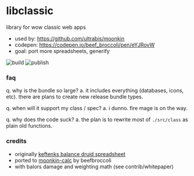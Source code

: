 # libclassic

library for wow classic web apps

- used by: https://github.com/ultrabis/moonkin
- codepen: https://codepen.io/beef_broccoli/pen/eYJRovW
- goal: port more spreadsheets, generify

![build](https://github.com/ultrabis/libclassic/workflows/build/badge.svg) ![publish](https://github.com/ultrabis/libclassic/workflows/publish/badge.svg)

### faq

q. why is the bundle so large?
a. it includes everything (databases, icons, etc). there are plans to create new release bundle types.

q. when will it support my class / spec?
a. i dunno. fire mage is on the way.

q. why does the code suck?
a. the plan is to rewrite most of `./src/class`  as plain old functions. 


### credits

- originally [keftenks balance druid spreadsheet](https://forum.classicwow.live/topic/726/by-the-great-winds-i-come-classic-balance-druid-theorycraft-spreadsheet-v1-5-1/16)
- ported to [moonkin-calc](https://gitlab.com/kmmiles/moonkin-calc) by beefbroccoli
- with balors damage and weighting math (see contrib/whitepaper)


